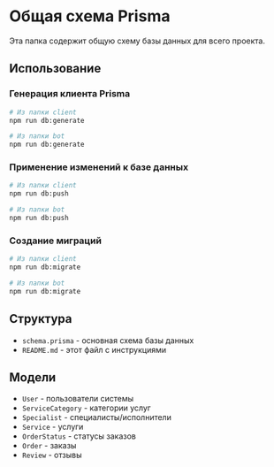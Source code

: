 # Общая схема Prisma

Эта папка содержит общую схему базы данных для всего проекта.

## Использование

### Генерация клиента Prisma
```bash
# Из папки client
npm run db:generate

# Из папки bot
npm run db:generate
```

### Применение изменений к базе данных
```bash
# Из папки client
npm run db:push

# Из папки bot
npm run db:push
```

### Создание миграций
```bash
# Из папки client
npm run db:migrate

# Из папки bot
npm run db:migrate
```

## Структура

- `schema.prisma` - основная схема базы данных
- `README.md` - этот файл с инструкциями

## Модели

- `User` - пользователи системы
- `ServiceCategory` - категории услуг
- `Specialist` - специалисты/исполнители
- `Service` - услуги
- `OrderStatus` - статусы заказов
- `Order` - заказы
- `Review` - отзывы
